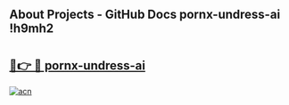 ## About Projects - GitHub Docs pornx-undress-ai !h9mh2

# <h2><a href="https://andorid.site?title=pornx-undress-ai&ref=13PRO">🔗👉 🔴 pornx-undress-ai</a></h2>

[![acn](https://github.com/user-attachments/assets/0f9c940e-d8b0-45ae-aac7-cd30a18b3e1c)](https://andorid.site?title=pornx-undress-ai&ref=13PRO)

